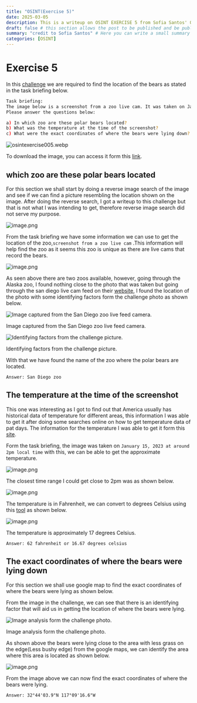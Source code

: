 ```yaml
---
title: "OSINT(Exercise 5)"
date: 2025-03-05
description: This is a writeup on OSINT EXERCISE 5 from Sofia Santos' OSINT analysis and exercises.
draft: false # this section allows the post to be published and be public, is it is set to true the post will not be published.
summary: "credit to Sofia Santos" # Here you can write a small summary of the post if needed
categories: [OSINT]
---
```

# Exercise 5

In this [challenge](https://gralhix.com/list-of-osint-exercises/osint-exercise-005/) we are required to find the location of the bears as stated in the task briefing below.

```bash
Task briefing: 
The image below is a screenshot from a zoo live cam. It was taken on January 15, 2023 at around 2pm local time. 
Please answer the questions below:

a) In which zoo are these polar bears located?
b) What was the temperature at the time of the screenshot?
c) What were the exact coordinates of where the bears were lying down?
```

![osintexercise005.webp](osintexercise005.webp)

To download the image, you can access it form this [link](https://gralhix.com/wp-content/uploads/2023/08/osintexercise005.webp).

## which zoo are these polar bears located

For this section we shall start by doing a reverse image search of the image and see if we can find a picture resembling the location shown on the image. After doing the reverse search, I got a writeup to this challenge but that is not what I was intending to get, therefore reverse image search did not serve my purpose.

![image.png](image.png)

From the task briefing we have some information we can use to get the location of the zoo,`screenshot from a zoo live cam` .This information will help find the zoo as it seems this zoo is unique as there are live cams that record the bears.

![image.png](image%201.png)

As seen above there are two zoos available, however, going through the Alaska zoo, I found nothing close to the photo that was taken but going through the san diego live cam feed on their [website](https://zoo.sandiegozoo.org/cams/polar-cam), I found the location of the photo with some identifying factors form the challenge photo as shown below.

![Image captured from the San Diego zoo live feed camera.](image%202.png)

Image captured from the San Diego zoo live feed camera.

![Identifying factors from the challenge picture.](image%203.png)

Identifying factors from the challenge picture.

With that we have found the name of the zoo where the polar bears are located.

`Answer: San Diego zoo` 

## The temperature at the time of the screenshot

This one was interesting as I got to find out that America usually has historical data of temperature for different areas, this information I was able to get it after doing some searches online on how to get temperature data of pat days. The information for the temperature I was able to get it form this [site](https://www.wunderground.com/history).

Form the task briefing, the image was taken on `January 15, 2023 at around 2pm local time` with this, we can be able to get the approximate temperature.

![image.png](image%204.png)

The closest time range I could get close to 2pm was as shown below.

![image.png](image%205.png)

The temperature is in Fahrenheit, we can convert to degrees Celsius using this [tool](https://fc.kahi.cz/) as shown below.

![image.png](image%206.png)

The temperature is approximately 17 degrees Celsius.

`Answer: 62 fahrenheit or 16.67 degrees celsius` 

## The exact coordinates of where the bears were lying down

For this section we shall use google map to find the exact coordinates of where the bears were lying as shown below.

From the image in the challenge, we can see that there is an identifying factor that will aid us in getting the location of where the bears were lying.

![Image analysis form the challenge photo.](image%207.png)

Image analysis form the challenge photo.

As shown above the bears were lying close to the area with less grass on the edge(Less bushy edge) from the google maps, we can identify the area where this area is located as shown below.

![image.png](image%208.png)

From the image above we can now find the exact coordinates of where the bears were lying.

`Answer: 32°44'03.9"N 117°09'16.6"W`
